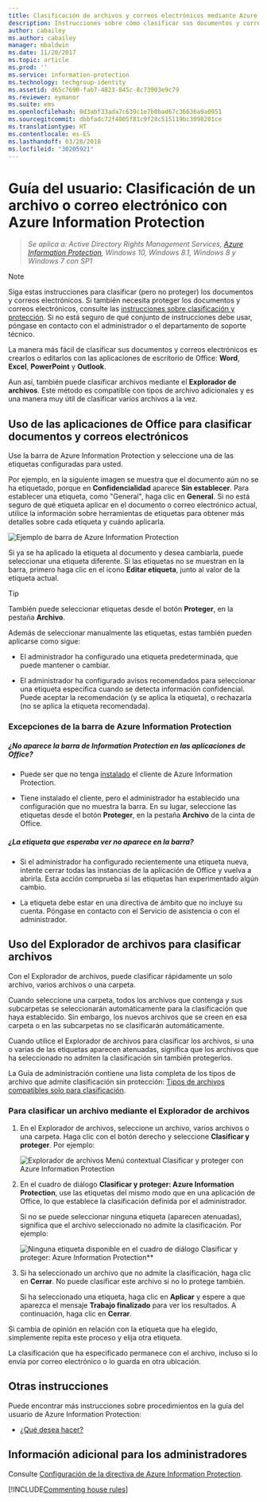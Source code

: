 ```yaml
---
title: Clasificación de archivos y correos electrónicos mediante Azure Information Protection
description: Instrucciones sobre cómo clasificar sus documentos y correos electrónicos.
author: cabailey
ms.author: cabailey
manager: mbaldwin
ms.date: 11/20/2017
ms.topic: article
ms.prod: ''
ms.service: information-protection
ms.technology: techgroup-identity
ms.assetid: d65c7690-fab7-4823-845c-8c73903e9c79
ms.reviewer: eymanor
ms.suite: ems
ms.openlocfilehash: 0d3abf33ada7c639c1e7b0bad67c36636a9a0951
ms.sourcegitcommit: dbbfadc72f4005f81c9f28c515119bc3098201ce
ms.translationtype: HT
ms.contentlocale: es-ES
ms.lasthandoff: 03/28/2018
ms.locfileid: "30205921"
---
```

# <a name="user-guide-classify-a-file-or-email-by-using-azure-information-protection"></a>Guía del usuario: Clasificación de un archivo o correo electrónico con Azure Information Protection

>*Se aplica a: Active Directory Rights Management Services, [Azure Information Protection](https://azure.microsoft.com/pricing/details/information-protection), Windows 10, Windows 8.1, Windows 8 y Windows 7 con SP1*

> [!NOTE]
> Siga estas instrucciones para clasificar (pero no proteger) los documentos y correos electrónicos. Si también necesita proteger los documentos y correos electrónicos, consulte las [instrucciones sobre clasificación y protección](client-classify-protect.md). Si no está seguro de qué conjunto de instrucciones debe usar, póngase en contacto con el administrador o el departamento de soporte técnico.

La manera más fácil de clasificar sus documentos y correos electrónicos es crearlos o editarlos con las aplicaciones de escritorio de Office: **Word**, **Excel**, **PowerPoint** y **Outlook**. 

Aun así, también puede clasificar archivos mediante el **Explorador de archivos**. Este método es compatible con tipos de archivo adicionales y es una manera muy útil de clasificar varios archivos a la vez. 

## <a name="using-office-apps-to-classify-your-documents-and-emails"></a>Uso de las aplicaciones de Office para clasificar documentos y correos electrónicos

Use la barra de Azure Information Protection y seleccione una de las etiquetas configuradas para usted. 

Por ejemplo, en la siguiente imagen se muestra que el documento aún no se ha etiquetado, porque en **Confidencialidad** aparece **Sin establecer**. Para establecer una etiqueta, como "General", haga clic en **General**. Si no está seguro de qué etiqueta aplicar en el documento o correo electrónico actual, utilice la información sobre herramientas de etiquetas para obtener más detalles sobre cada etiqueta y cuándo aplicarla. 

![Ejemplo de barra de Azure Information Protection](../media/info-protect-bar-not-set-callout.png)

Si ya se ha aplicado la etiqueta al documento y desea cambiarla, puede seleccionar una etiqueta diferente. Si las etiquetas no se muestran en la barra, primero haga clic en el icono **Editar etiqueta**, junto al valor de la etiqueta actual.

> [!TIP]
> También puede seleccionar etiquetas desde el botón **Proteger**, en la pestaña **Archivo**.

Además de seleccionar manualmente las etiquetas, estas también pueden aplicarse como sigue:

- El administrador ha configurado una etiqueta predeterminada, que puede mantener o cambiar.

- El administrador ha configurado avisos recomendados para seleccionar una etiqueta específica cuando se detecta información confidencial. Puede aceptar la recomendación (y se aplica la etiqueta), o rechazarla (no se aplica la etiqueta recomendada).

### <a name="exceptions-for-the-azure-information-protection-bar"></a>Excepciones de la barra de Azure Information Protection 

##### <a name="dont-see-this-information-protection-bar-in-your-office-apps"></a>¿No aparece la barra de Information Protection en las aplicaciones de Office?

- Puede ser que no tenga [instalado](install-client-app.md) el cliente de Azure Information Protection.

- Tiene instalado el cliente, pero el administrador ha establecido una configuración que no muestra la barra. En su lugar, seleccione las etiquetas desde el botón **Proteger**, en la pestaña **Archivo** de la cinta de Office. 

##### <a name="is-the-label-that-you-expect-to-see-not-displayed-on-the-bar"></a>¿La etiqueta que esperaba ver no aparece en la barra? 

- Si el administrador ha configurado recientemente una etiqueta nueva, intente cerrar todas las instancias de la aplicación de Office y vuelva a abrirla. Esta acción comprueba si las etiquetas han experimentado algún cambio.

- La etiqueta debe estar en una directiva de ámbito que no incluye su cuenta. Póngase en contacto con el Servicio de asistencia o con el administrador.


## <a name="using-file-explorer-to-classify-files"></a>Uso del Explorador de archivos para clasificar archivos

Con el Explorador de archivos, puede clasificar rápidamente un solo archivo, varios archivos o una carpeta. 

Cuando seleccione una carpeta, todos los archivos que contenga y sus subcarpetas se seleccionarán automáticamente para la clasificación que haya establecido. Sin embargo, los nuevos archivos que se creen en esa carpeta o en las subcarpetas no se clasificarán automáticamente.

Cuando utilice el Explorador de archivos para clasificar los archivos, si una o varias de las etiquetas aparecen atenuadas, significa que los archivos que ha seleccionado no admiten la clasificación sin también protegerlos.

La Guía de administración contiene una lista completa de los tipos de archivo que admite clasificación sin protección: [Tipos de archivos compatibles solo para clasificación](client-admin-guide-file-types.md#file-types-supported-for-classification-only).

### <a name="to-classify-a-file-by-using-file-explorer"></a>Para clasificar un archivo mediante el Explorador de archivos

1. En el Explorador de archivos, seleccione un archivo, varios archivos o una carpeta. Haga clic con el botón derecho y seleccione **Clasificar y proteger**. Por ejemplo:
    
    ![Explorador de archivos Menú contextual Clasificar y proteger con Azure Information Protection](../media/right-click-classify-protect-folder.png)

2. En el cuadro de diálogo **Clasificar y proteger: Azure Information Protection**, use las etiquetas del mismo modo que en una aplicación de Office, lo que establece la clasificación definida por el administrador. 
    
    Si no se puede seleccionar ninguna etiqueta (aparecen atenuadas), significa que el archivo seleccionado no admite la clasificación. Por ejemplo:
    
    ![Ninguna etiqueta disponible en el cuadro de diálogo Clasificar y proteger: Azure Information Protection**](../media/info-protect-dialog-labels-dimmed.png)

3. Si ha seleccionado un archivo que no admite la clasificación, haga clic en **Cerrar**. No puede clasificar este archivo si no lo protege también.
    
    Si ha seleccionado una etiqueta, haga clic en **Aplicar** y espere a que aparezca el mensaje **Trabajo finalizado** para ver los resultados. A continuación, haga clic en **Cerrar**.

Si cambia de opinión en relación con la etiqueta que ha elegido, simplemente repita este proceso y elija otra etiqueta.

La clasificación que ha especificado permanece con el archivo, incluso si lo envía por correo electrónico o lo guarda en otra ubicación. 
## <a name="other-instructions"></a>Otras instrucciones
Puede encontrar más instrucciones sobre procedimientos en la guía del usuario de Azure Information Protection:

- [¿Qué desea hacer?](client-user-guide.md#what-do-you-want-to-do)

## <a name="additional-information-for-administrators"></a>Información adicional para los administradores    
Consulte [Configuración de la directiva de Azure Information Protection](../deploy-use/configure-policy.md).

[!INCLUDE[Commenting house rules](../includes/houserules.md)]
